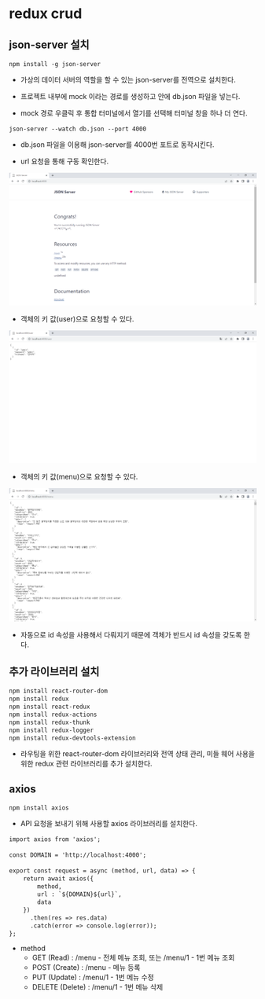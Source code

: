 # redux crud

## json-server 설치

```
npm install -g json-server
```

- 가상의 데이터 서버의 역할을 할 수 있는 json-server를 전역으로 설치한다.
  
- 프로젝트 내부에 mock 이라는 경로를 생성하고 안에 db.json 파일을 넣는다.
- mock 경로 우클릭 후 통합 터미널에서 열기를 선택해 터미널 창을 하나 더 연다. 
  
```
json-server --watch db.json --port 4000
```
- db.json 파일을 이용해 json-server를 4000번 포트로 동작시킨다.
   
- url 요청을 통해 구동 확인한다. 
  
![json-server](./images/json-server-1.PNG)

- 객체의 키 값(user)으로 요청할 수 있다. 

![json-server](./images/json-server-2.PNG)

- 객체의 키 값(menu)으로 요청할 수 있다. 

![json-server](./images/json-server-3.PNG)

- 자동으로 id 속성을 사용해서 다뤄지기 때문에 객체가 반드시 id 속성을 갖도록 한다.

## 추가 라이브러리 설치

```
npm install react-router-dom
npm install redux
npm install react-redux
npm install redux-actions
npm install redux-thunk
npm install redux-logger
npm install redux-devtools-extension
```

- 라우팅을 위한 react-router-dom 라이브러리와 전역 상태 관리, 미들 웨어 사용을 위한 redux 관련 라이브러리를 추가 설치한다. 
  
## axios

```
npm install axios
```

- API 요청을 보내기 위해 사용할 axios 라이브러리를 설치한다. 

```
import axios from 'axios';

const DOMAIN = 'http://localhost:4000';

export const request = async (method, url, data) => {
    return await axios({
        method,
        url : `${DOMAIN}${url}`,
        data
    })
      .then(res => res.data)
      .catch(error => console.log(error));
};
```

- method
  - GET (Read) : /menu - 전체 메뉴 조회, 또는 /menu/1 - 1번 메뉴 조회
  - POST (Create) : /menu - 메뉴 등록
  - PUT (Update) : /menu/1 - 1번 메뉴 수정
  - DELETE (Delete) : /menu/1 - 1번 메뉴 삭제